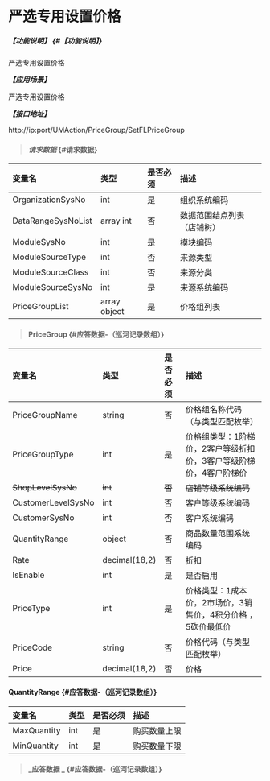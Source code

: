 # 严选专用设置价格

##### _【功能说明】_ {#【功能说明】}

严选专用设置价格

_**【应用场景】**_

严选专用设置价格

_**【接口地址】**_

http://ip:port/UMAction/PriceGroup/SetFLPriceGroup

> #### _请求数据_ {#请求数据}

| 变量名 | 类型 | 是否必须 | 描述 |
| :--- | :--- | :--- | :--- |
| OrganizationSysNo | int | 是 | 组织系统编码 |
| DataRangeSysNoList | array int | 否 | 数据范围结点列表（店铺树） |
| ModuleSysNo | int | 是 | 模块编码 |
| ModuleSourceType | int | 否 | 来源类型 |
| ModuleSourceClass | int | 否 | 来源分类 |
| ModuleSourceSysNo | int | 是 | 来源系统编码 |
| PriceGroupList | array object | 是 | 价格组列表 |

> #### PriceGroup {#应答数据-（巡河记录数组）}

| 变量名 | 类型 | 是否必须 | 描述 |
| :--- | :--- | :--- | :--- |
| PriceGroupName | string | 否 | 价格组名称代码（与类型匹配枚举） |
| PriceGroupType | int | 是 | 价格组类型：1阶梯价，2客户等级折扣价，3客户等级阶梯价，4客户阶梯价 |
| ~~ShopLevelSysNo~~ | ~~int~~ | ~~否~~ | ~~店铺等级系统编码~~ |
| CustomerLevelSysNo | int | 否 | 客户等级系统编码 |
| CustomerSysNo | int | 否 | 客户系统编码 |
| QuantityRange | object | 否 | 商品数量范围系统编码 |
| Rate | decimal\(18,2\) | 否 | 折扣 |
| IsEnable | int | 是 | 是否启用 |
| PriceType | int | 是 | 价格类型：1成本价，2市场价，3销售价，4积分价格 ，5砍价最低价|
| PriceCode | string | 否 | 价格代码（与类型匹配枚举） |
| Price | decimal\(18,2\) | 否 | 价格 |

#### QuantityRange {#应答数据-（巡河记录数组）}

| 变量名 | 类型 | 是否必须 | 描述 |
| :--- | :--- | :--- | :--- |
| MaxQuantity | int | 是 | 购买数量上限 |
| MinQuantity | int | 是 | 购买数量下限 |

> #### _应答数据 _ {#应答数据-（巡河记录数组）}



